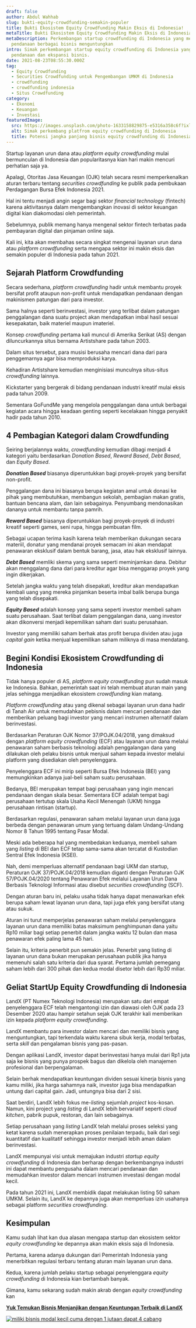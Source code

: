 ```yaml
---
draft: false
author: Abdul Wahhab
slug: bukti-equity-crowdfunding-semakin-populer
title: Bukti Ekosistem Equity Crowdfunding Makin Eksis di Indonesia!
metaTitle: Bukti Ekosistem Equity Crowdfunding Makin Eksis di Indonesia!
metaDescription: Perkembangan startup crowdfunding di Indonesia yang membantu
  pendanaan berbagai bisnis menguntungkan
intro: Simak perkembangan startup equity crowdfunding di Indonesia yang membantu
  pendanaan dan ekspansi bisnis.
date: 2021-08-23T08:55:30.000Z
tag:
  - Equity Crowdfunding
  - Securities Crowdfunding untuk Pengembangan UMKM di Indonesia
  - crowdfunding
  - crowdfunding indonesia
  - Situs Crowdfunding
category:
  - Ekonomi
  - Keuangan
  - Investasi
featuredImage:
  src: https://images.unsplash.com/photo-1633158829875-e5316a358c6f?ixlib=rb-1.2.1&ixid=MnwxMjA3fDB8MHxwaG90by1wYWdlfHx8fGVufDB8fHx8&auto=format&fit=crop&w=870&q=80
  alt: Simak perkembang platfrom equity crowdfunding di Indonesia
  title: Potensi jangka panjang bisnis equity crowdfunding di Indonesia
---
```

Startup layanan urun dana atau *platform equity crowdfunding* mulai bermunculan di Indonesia dan popularitasnya kian hari makin mencuri perhatian saja ya.

Apalagi, Otoritas Jasa Keuangan (OJK) telah secara resmi memperkenalkan aturan terbaru tentang *securities crowdfunding* ke publik pada pembukaan Perdagangan Bursa Efek Indonesia 2021.

Hal ini tentu menjadi angin segar bagi sektor *financial technology* (fintech) karena aktivitasnya dalam mengembangkan inovasi di sektor keuangan digital kian diakomodasi oleh pemerintah.

Sebelumnya, publik memang hanya mengenal sektor fintech terbatas pada pembayaran digital dan pinjaman online saja.

Kali ini, kita akan membahas secara singkat mengenai layanan urun dana atau *platform*  *crowdfunding* serta mengapa sektor ini makin eksis dan semakin populer di Indonesia pada tahun 2021.

## **Sejarah Platform Crowdfunding**

Secara sederhana, *platform*  *crowdfunding* hadir untuk membantu proyek bersifat profit ataupun non-profit untuk mendapatkan pendanaan dengan makinismen patungan dari para investor.

Sama halnya seperti berinvestasi, investor yang terlibat dalam patungan penggalangan dana suatu project akan mendapatkan imbal hasil sesuai kesepakatan, baik materiel maupun imateriel.

Konsep *crowdfunding* pertama kali muncul di Amerika Serikat (AS) dengan diluncurkannya situs bernama Artistshare pada tahun 2003.

Dalam situs tersebut, para musisi berusaha mencari dana dari para penggemarnya agar bisa memproduksi karya.

Kehadiran Artistshare kemudian menginisiasi munculnya situs-situs *crowdfunding* lainnya.

Kickstarter yang bergerak di bidang pendanaan industri kreatif mulai eksis pada tahun 2009.

Sementara GoFundMe yang mengelola penggalangan dana untuk berbagai kegiatan acara hingga keadaan genting seperti kecelakaan hingga penyakit hadir pada tahun 2010.

## **4 Pembagian Kategori dalam Crowdfunding**

Seiring berjalannya waktu, *crowdfunding* kemudian dibagi menjadi 4 kategori yaitu berdasarkan *Donation Based*, *Reward Based*, *Debt Based*, dan *Equity Based*.

***Donation Based*** biasanya diperuntukkan bagi proyek-proyek yang bersifat non-profit.

Penggalangan dana ini biasanya berupa kegiatan amal untuk donasi ke pihak yang membutuhkan, membangun sekolah, pembagian makan gratis, bantuan bencana alam, dan lain sebagainya. Penyumbang mendonasikan dananya untuk membantu tanpa pamrih.

***Reward Based*** biasanya diperuntukkan bagi proyek-proyek di industri kreatif seperti games, seni rupa, hingga pembuatan film.

Sebagai ucapan terima kasih karena telah memberikan dukungan secara materiil, donatur yang mendanai proyek semacam ini akan mendapat penawaran eksklusif dalam bentuk barang, jasa, atau hak eksklusif lainnya.

***Debt Based*** memliki skema yang sama seperti meminjamkan dana. Debitur akan menggalang dana dari para kreditur agar bisa menggarap proyek yang ingin dikerjakan. 

Setelah jangka waktu yang telah disepakati, kreditur akan mendapatkan kembali uang yang mereka pinjamkan beserta imbal balik berupa bunga yang telah disepakati.

***Equity Based*** adalah konsep yang sama seperti investor membeli saham suatu perusahaan. Saat terlibat dalam penggalangan dana, uang investor akan dikonversi menjadi kepemilikan saham dari suatu perusahaan.

Investor yang memiliki saham berhak atas profit berupa dividen atau juga *capital gain* ketika menjual kepemilikan saham miliknya di masa mendatang.

## **Begini Kondisi Ekosistem Crowdfunding di Indonesia**

Tidak hanya populer di AS, *platform equity crowdfunding* pun sudah masuk ke Indonesia. Bahkan, pemerintah saat ini telah membuat aturan main yang jelas sehingga menjadikan ekosistem *crowdfunding* kian matang.

*Platform crowdfunding* atau yang dikenal sebagai layanan urun dana hadir di Tanah Air untuk memudahkan pebisnis dalam mencari pendanaan dan memberikan peluang bagi investor yang mencari instrumen alternatif dalam berinvestasi.

Berdasarkan Peraturan OJK Nomor 37/POJK.04/2018, yang dimaksud dengan *platform equity crowdfunding* (ECF) atau layanan urun dana melalui penawaran saham berbasis teknologi adalah penggalangan dana yang dilakukan oleh pelaku bisnis untuk menjual saham kepada investor melalui platform yang disediakan oleh penyelenggara.

Penyelenggara ECF ini mirip seperti Bursa Efek Indonesia (BEI) yang memungkinkan adanya jual-beli saham suatu perusahaan.

Bedanya, BEI merupakan tempat bagi perusahaan yang ingin mencari pendanaan dengan skala besar. Sementara ECF adalah tempat bagi perusahaan tertutup skala Usaha Kecil Menengah (UKM) hingga perusahaan rintisan (startup).

Berdasarkan regulasi, penawaran saham melalui layanan urun dana juga berbeda dengan penawaran umum yang tertuang dalam Undang-Undang Nomor 8 Tahun 1995 tentang Pasar Modal.

Meski ada beberapa hal yang membedakan keduanya, membeli saham yang *listing* di BEI dan ECF tetap sama-sama akan tercatat di Kustodian Sentral Efek Indonesia (KSEI).

Nah, demi memperluas alternatif pendanaan bagi UKM dan startup, Peraturan OJK 37/POJK.04/2018 kemudian diganti dengan Peraturan OJK 57/POJK.04/2020 tentang Penawaran Efek melalui Layanan Urun Dana Berbasis Teknologi Informasi atau disebut *securities crowdfunding* (SCF).

Dengan aturan baru ini, pelaku usaha tidak hanya dapat menawarkan efek berupa saham lewat layanan urun dana, tapi juga efek yang bersifat utang atau sukuk.

Aturan ini turut memperjelas penawaran saham melalui penyelenggara layanan urun dana memiliki batas maksimum penghimpunan dana yaitu Rp10 miliar bagi setiap penerbit dalam jangka waktu 12 bulan dan masa penawaran efek paling lama 45 hari.

Selain itu, kriteria penerbit pun semakin jelas. Penerbit yang listing di layanan urun dana bukan merupakan perusahaan publik jika hanya memenuhi salah satu kriteria dari dua syarat. Pertama jumlah pemegang saham lebih dari 300 pihak dan kedua modal disetor lebih dari Rp30 miliar.

## **Geliat StartUp Equity Crowdfunding di Indonesia**

LandX (PT Numex Teknologi Indonesia) merupakan satu dari empat penyelenggara ECF telah mengantongi izin dan diawasi oleh OJK pada 23 Desember 2020 atau hampir setahun sejak OJK terakhir kali memberikan izin kepada *platform equity crowdfunding*.

LandX membantu para investor dalam mencari dan memiliki bisnis yang menguntungkan, tapi terkendala waktu karena sibuk kerja, modal terbatas, serta *skill* dan pengalaman bisnis yang pas-pasan.

Dengan aplikasi LandX, investor dapat berinvestasi hanya mulai dari Rp1 juta saja ke bisnis yang punya prospek bagus dan dikelola oleh manajemen profesional dan berpengalaman.

Selain berhak mendapatkan keuntungan dividen sesuai kinerja bisnis yang kamu miliki, jika harga sahamnya naik, investor juga bisa mendapatkan untung dari capital gain. Jadi, untungnya bisa dari 2 sisi.

Saat berdiri, LandX lebih fokus me-*listing* sejumlah *project* kos-kosan. Namun, kini project yang *listing* di LandX lebih bervariatif seperti *cloud kitchen*, pabrik pupuk, restoran, dan lain sebagainya.

Setiap perusahaan yang *listing* LandX telah melalui proses seleksi yang ketat karena sudah menerapkan proses penilaian terpadu, baik dari segi kuantitatif dan kualitatif sehingga investor menjadi lebih aman dalam berinvestasi.

LandX mempunyai visi untuk memajukan industri *startup equity crowdfunding* di Indonesia dan berharap dengan berkembangnya industri ini dapat membantu pengusaha dalam mencari pendanaan dan memudahkan investor dalam mencari instrumen investasi dengan modal kecil.

Pada tahun 2021 ini, LandX membidik dapat melakukan listing 50 saham UMKM. Selain itu, LandX ke depannya juga akan memperluas izin usahanya sebagai platform *securities crowdfunding*.

## **Kesimpulan**

Kamu sudah lihat kan dua alasan mengapa startup dan ekosistem sektor *equity crowdfunding* ke depannya akan makin eksis saja di Indonesia.

Pertama, karena adanya dukungan dari Pemerintah Indonesia yang menerbitkan regulasi terbaru tentang aturan main layanan urun dana.

Kedua, karena jumlah pelaku startup sebagai penyelenggara *equity crowdfunding* di Indonesia kian bertambah banyak.

Gimana, kamu sekarang sudah makin akrab dengan *equity crowdfunding* kan

**[Yuk Temukan Bisnis Menjanjikan dengan Keuntungan Terbaik di LandX](https://app.landx.id/?utm_source=Organic+Page&utm_medium=Content+Blog&utm_campaign=BlogLandX&utm_id=Blog)**

<!--StartFragment-->

[![miliki bisnis modal kecil cuma dengan 1 jutaan dapat 4 cabang ](https://accountgram-production.sfo2.cdn.digitaloceanspaces.com/landx_ghost/2021/11/jadi-owner-bisnis-hanya-1-jutaan-dengan-cuan-yang-sangat-menjanjikan.png)](https://app.landx.id/?utm_source=Organic+Page&utm_medium=Content+Blog&utm_campaign=BlogLandX&utm_id=Blog)

<!--EndFragment-->